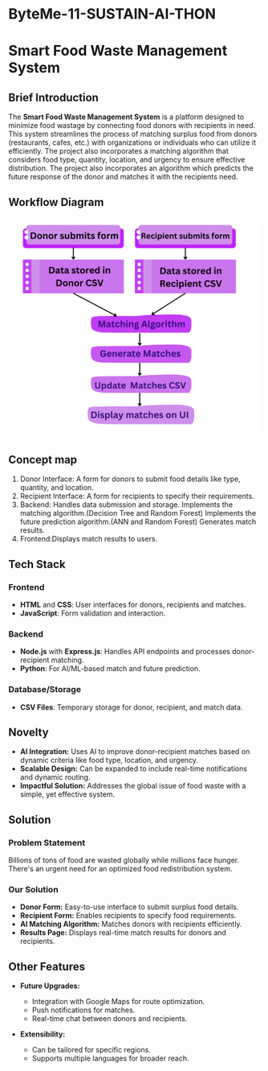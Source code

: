 # ByteMe-11-SUSTAIN-AI-THON
# **Smart Food Waste Management System**
## **Brief Introduction**
The **Smart Food Waste Management System** is a platform designed to minimize food wastage by connecting food donors with recipients in need. This system streamlines the process of matching surplus food from donors (restaurants, cafes, etc.) with organizations or individuals who can utilize it efficiently. The project also incorporates a matching algorithm that considers food type, quantity, location, and urgency to ensure effective distribution. The project also incorporates an algorithm which predicts the future response of the donor and matches it with the recipients need.

## **Workflow Diagram**
![Workflow Diagram](Workflow.png)
## **Concept map**
1. Donor Interface: A form for donors to submit food details like type, quantity, and location.
2. Recipient Interface: A form for recipients to specify their requirements.
3. Backend:
       Handles data submission and storage.
       Implements the matching algorithm.(Decision Tree and Random Forest)
       Implements the future prediction algorithm.(ANN and Random Forest)
       Generates match results.
4. Frontend:Displays match results to users.
   
## **Tech Stack**
### **Frontend**
- **HTML** and **CSS**: User interfaces for donors, recipients and matches.
- **JavaScript**: Form validation and interaction.

### **Backend**
- **Node.js** with **Express.js**: Handles API endpoints and processes donor-recipient matching.
- **Python**: For AI/ML-based match and future prediction.

### **Database/Storage**
- **CSV Files**: Temporary storage for donor, recipient, and match data.
  
## **Novelty**
- **AI Integration:** Uses AI to improve donor-recipient matches based on dynamic criteria like food type, location, and urgency.
- **Scalable Design:** Can be expanded to include real-time notifications and dynamic routing.
- **Impactful Solution:** Addresses the global issue of food waste with a simple, yet effective system.
 
## **Solution**
### **Problem Statement**
Billions of tons of food are wasted globally while millions face hunger. There's an urgent need for an optimized food redistribution system.

### **Our Solution**
- **Donor Form:** Easy-to-use interface to submit surplus food details.
- **Recipient Form:** Enables recipients to specify food requirements.
- **AI Matching Algorithm:** Matches donors with recipients efficiently.
- **Results Page:** Displays real-time match results for donors and recipients.

## **Other Features**
- **Future Upgrades:**
  - Integration with Google Maps for route optimization.
  - Push notifications for matches.
  - Real-time chat between donors and recipients.

- **Extensibility:**
  - Can be tailored for specific regions.
  - Supports multiple languages for broader reach.
    
